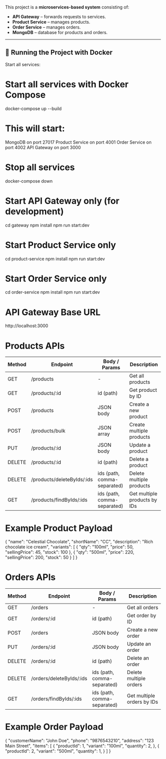 
This project is a **microservices-based system** consisting of:

- **API Gateway** – forwards requests to services.
- **Product Service** – manages products.
- **Order Service** – manages orders.
- **MongoDB** – database for products and orders.

---

## 🐳 Running the Project with Docker

Start all services:

# Start all services with Docker Compose
docker-compose up --build


# This will start:

MongoDB on port 27017
Product Service on port 4001
Order Service on port 4002
API Gateway on port 3000

# Stop all services
docker-compose down

# Start API Gateway only (for development)
cd gateway
npm install
npm run start:dev

# Start Product Service only
cd product-service
npm install
npm run start:dev

# Start Order Service only
cd order-service
npm install
npm run start:dev


# API Gateway Base URL
http://localhost:3000


# Products APIs
| Method | Endpoint                   | Body / Params               | Description                  |
| ------ | -------------------------- | --------------------------- | ---------------------------- |
| GET    | /products                  | -                           | Get all products             |
| GET    | /products/:id              | id (path)                   | Get product by ID            |
| POST   | /products                  | JSON body                   | Create a new product         |
| POST   | /products/bulk             | JSON array                  | Create multiple products     |
| PUT    | /products/:id              | JSON body                   | Update a product             |
| DELETE | /products/:id              | id (path)                   | Delete a product             |
| DELETE | /products/deleteByIds/:ids | ids (path, comma-separated) | Delete multiple products     |
| GET    | /products/findByIds/:ids   | ids (path, comma-separated) | Get multiple products by IDs |


# Example Product Payload
{
  "name": "Celestial Chocolate",
  "shortName": "CC",
  "description": "Rich chocolate ice cream",
  "variants": [
    { "qty": "100ml", "price": 50, "sellingPrice": 45, "stock": 100 },
    { "qty": "500ml", "price": 220, "sellingPrice": 200, "stock": 50 }
  ]
}


# Orders APIs
| Method | Endpoint                 | Body / Params               | Description                |
| ------ | ------------------------ | --------------------------- | -------------------------- |
| GET    | /orders                  | -                           | Get all orders             |
| GET    | /orders/:id              | id (path)                   | Get order by ID            |
| POST   | /orders                  | JSON body                   | Create a new order         |
| PUT    | /orders/:id              | JSON body                   | Update an order            |
| DELETE | /orders/:id              | id (path)                   | Delete an order            |
| DELETE | /orders/deleteByIds/:ids | ids (path, comma-separated) | Delete multiple orders     |
| GET    | /orders/findByIds/:ids   | ids (path, comma-separated) | Get multiple orders by IDs |


# Example Order Payload
{
  "customerName": "John Doe",
  "phone": "9876543210",
  "address": "123 Main Street",
  "items": [
    {
      "productId": 1,
      "variant": "100ml",
      "quantity": 2,
    },
    {
      "productId": 2,
      "variant": "500ml",
      "quantity": 1,
    }
  ]
}
